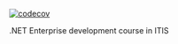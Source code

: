 [![codecov](https://codecov.io/gh/MaratElagin/2kurs.Net.Homework/branch/2k-415/graph/badge.svg?token=EGOT9U4EKN)](https://codecov.io/gh/MaratElagin/2kurs.Net.Homework)

.NET Enterprise development course in ITIS
